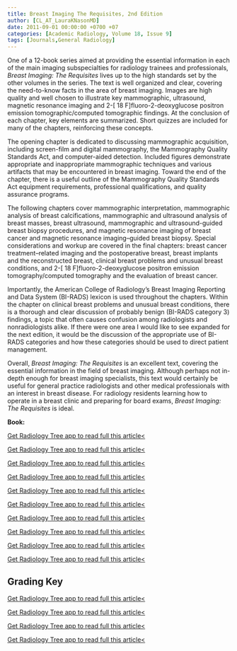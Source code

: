 ```yaml
---
title: Breast Imaging The Requisites, 2nd Edition
author: [CL_AT_LauraKNasonMD]
date: 2011-09-01 00:00:00 +0700 +07
categories: [Academic Radiology, Volume 18, Issue 9]
tags: [Journals,General Radiology]
---
```

One of a 12-book series aimed at providing the essential information in each of the main imaging subspecialties for radiology trainees and professionals, _Breast Imaging: The Requisites_ lives up to the high standards set by the other volumes in the series. The text is well organized and clear, covering the need-to-know facts in the area of breast imaging. Images are high quality and well chosen to illustrate key mammographic, ultrasound, magnetic resonance imaging and 2-\[  18 F\]fluoro-2-deoxyglucose positron emission tomographic/computed tomographic findings. At the conclusion of each chapter, key elements are summarized. Short quizzes are included for many of the chapters, reinforcing these concepts.

The opening chapter is dedicated to discussing mammographic acquisition, including screen-film and digital mammography, the Mammography Quality Standards Act, and computer-aided detection. Included figures demonstrate appropriate and inappropriate mammographic techniques and various artifacts that may be encountered in breast imaging. Toward the end of the chapter, there is a useful outline of the Mammography Quality Standards Act equipment requirements, professional qualifications, and quality assurance programs.

The following chapters cover mammographic interpretation, mammographic analysis of breast calcifications, mammographic and ultrasound analysis of breast masses, breast ultrasound, mammographic and ultrasound-guided breast biopsy procedures, and magnetic resonance imaging of breast cancer and magnetic resonance imaging–guided breast biopsy. Special considerations and workup are covered in the final chapters: breast cancer treatment–related imaging and the postoperative breast, breast implants and the reconstructed breast, clinical breast problems and unusual breast conditions, and 2-\[  18 F\]fluoro-2-deoxyglucose positron emission tomography/computed tomography and the evaluation of breast cancer.

Importantly, the American College of Radiology’s Breast Imaging Reporting and Data System (BI-RADS) lexicon is used throughout the chapters. Within the chapter on clinical breast problems and unusual breast conditions, there is a thorough and clear discussion of probably benign (BI-RADS category 3) findings, a topic that often causes confusion among radiologists and nonradiologists alike. If there were one area I would like to see expanded for the next edition, it would be the discussion of the appropriate use of BI-RADS categories and how these categories should be used to direct patient management.

Overall, _Breast Imaging: The Requisites_ is an excellent text, covering the essential information in the field of breast imaging. Although perhaps not in-depth enough for breast imaging specialists, this text would certainly be useful for general practice radiologists and other medical professionals with an interest in breast disease. For radiology residents learning how to operate in a breast clinic and preparing for board exams, _Breast Imaging: The Requisites_ is ideal.

**Book:**

[Get Radiology Tree app to read full this article<](https://clinicalpub.com/app)

[Get Radiology Tree app to read full this article<](https://clinicalpub.com/app)

[Get Radiology Tree app to read full this article<](https://clinicalpub.com/app)

[Get Radiology Tree app to read full this article<](https://clinicalpub.com/app)

[Get Radiology Tree app to read full this article<](https://clinicalpub.com/app)

[Get Radiology Tree app to read full this article<](https://clinicalpub.com/app)

[Get Radiology Tree app to read full this article<](https://clinicalpub.com/app)

[Get Radiology Tree app to read full this article<](https://clinicalpub.com/app)

[Get Radiology Tree app to read full this article<](https://clinicalpub.com/app)

[Get Radiology Tree app to read full this article<](https://clinicalpub.com/app)

## Grading Key

[Get Radiology Tree app to read full this article<](https://clinicalpub.com/app)

[Get Radiology Tree app to read full this article<](https://clinicalpub.com/app)

[Get Radiology Tree app to read full this article<](https://clinicalpub.com/app)

[Get Radiology Tree app to read full this article<](https://clinicalpub.com/app)
